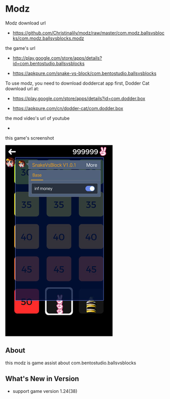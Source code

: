 # Modz

Modz download url 

* https://github.com/Christinalily/modz/raw/master/com.modz.ballsvsblocks/com.modz.ballsvsblocks.modz

the game's url

* http://play.google.com/store/apps/details?id=com.bentostudio.ballsvsblocks

* https://apkpure.com/snake-vs-block/com.bentostudio.ballsvsblocks

To use modz, you need to download doddercat app first, Dodder Cat download url at:

* https://play.google.com/store/apps/details?id=com.dodder.box

* https://apkpure.com/cn/dodder-cat/com.dodder.box
                      
the mod video's url of youtube

* 

this game's screenshot

![](https://github.com/Christinalily/modz/blob/master/com.modz.ballsvsblocks/screenshot/modz.jpg)


## About

this modz is game assist about com.bentostudio.ballsvsblocks

## What's New in Version

* support game version 1.24(38) 
